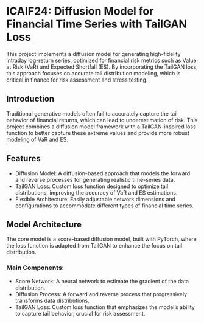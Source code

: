 # ICAIF24: Diffusion Model for Financial Time Series with TailGAN Loss
This project implements a diffusion model for generating high-fidelity intraday log-return series, optimized for financial risk metrics such as Value at Risk (VaR) and Expected Shortfall (ES). By incorporating the TailGAN loss, this approach focuses on accurate tail distribution modeling, which is critical in finance for risk assessment and stress testing.

## Introduction
Traditional generative models often fail to accurately capture the tail behavior of financial returns, which can lead to underestimation of risk. This project combines a diffusion model framework with a TailGAN-inspired loss function to better capture these extreme values and provide more robust modeling of VaR and ES.

## Features
- Diffusion Model: A diffusion-based approach that models the forward and reverse processes for generating realistic time-series data.
- TailGAN Loss: Custom loss function designed to optimize tail distributions, improving the accuracy of VaR and ES estimations.
- Flexible Architecture: Easily adjustable network dimensions and configurations to accommodate different types of financial time series.

## Model Architecture
The core model is a score-based diffusion model, built with PyTorch, where the loss function is adapted from TailGAN to enhance the focus on tail distribution.

### Main Components:
- Score Network: A neural network to estimate the gradient of the data distribution.
- Diffusion Process: A forward and reverse process that progressively transforms data distributions.
- TailGAN Loss: Custom loss function that emphasizes the model’s ability to capture tail behavior, crucial for risk assessment.
